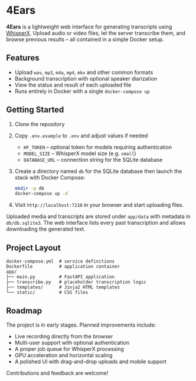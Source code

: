 # 4Ears

**4Ears** is a lightweight web interface for generating transcripts using [WhisperX](https://github.com/m-bain/whisperX). Upload audio or video files, let the server transcribe them, and browse previous results – all contained in a simple Docker setup.

## Features

- Upload `wav`, `mp3`, `m4a`, `mp4`, `mkv` and other common formats
- Background transcription with optional speaker diarization
- View the status and result of each uploaded file
- Runs entirely in Docker with a single `docker-compose up`

## Getting Started

1. Clone the repository
2. Copy `.env.example` to `.env` and adjust values if needed  
   - `HF_TOKEN` – optional token for models requiring authentication
   - `MODEL_SIZE` – WhisperX model size (e.g. `small`)
   - `DATABASE_URL` – connection string for the SQLite database
3. Create a directory named `db` for the SQLite database then launch the stack with Docker Compose:

   ```bash
   mkdir -p db
   docker-compose up -d
   ```

4. Visit `http://localhost:7210` in your browser and start uploading files.

Uploaded media and transcripts are stored under `app/data` with metadata in `db/db.sqlite3`. The web interface lists every past transcription and allows downloading the generated text.

## Project Layout

```
docker-compose.yml  # service definitions
Dockerfile          # application container
app/
├── main.py         # FastAPI application
├── transcribe.py   # placeholder transcription logic
├── templates/      # Jinja2 HTML templates
└── static/         # CSS files
```

## Roadmap

The project is in early stages. Planned improvements include:

- Live recording directly from the browser
- Multi-user support with optional authentication
- A proper job queue for WhisperX processing
- GPU acceleration and horizontal scaling
- A polished UI with drag-and-drop uploads and mobile support

Contributions and feedback are welcome!
